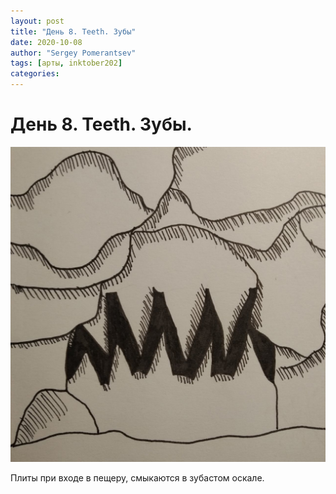 ```yaml
---
layout: post
title: "День 8. Teeth. Зубы"
date: 2020-10-08
author: "Sergey Pomerantsev"
tags: [арты, inktober202]
categories:
---
```


# День 8. Teeth. Зубы.

![](/assets/images/inktober20-8.jpg)

Плиты при входе в пещеру, смыкаются в зубастом оскале.
